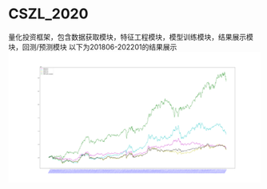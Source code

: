 # CSZL_2020
量化投资框架，包含数据获取模块，特征工程模块，模型训练模块，结果展示模块，回测/预测模块
以下为201806-202201的结果展示
![image](https://github.com/BNDKG/CSZL_2020/blob/master/ImagesFolder/201806-202201.png)
